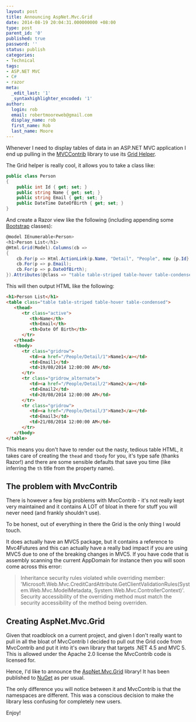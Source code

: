 ```yaml
---
layout: post
title: Announcing AspNet.Mvc.Grid
date: 2014-08-19 20:04:31.000000000 +08:00
type: post
parent_id: '0'
published: true
password: ''
status: publish
categories:
- Technical
tags:
- ASP.NET MVC
- C#
- razor
meta:
  _edit_last: '1'
  _syntaxhighlighter_encoded: '1'
author:
  login: rob
  email: robertmooreweb@gmail.com
  display_name: rob
  first_name: Rob
  last_name: Moore
---
```



Whenever I need to display tables of data in an ASP.NET MVC application I end up pulling in the [MVCContrib](http://mvccontrib.codeplex.com/) library to use its [Grid Helper](http://mvccontrib.codeplex.com/wikipage?title=Grid).



The Grid helper is really cool, it allows you to take a class like:



```csharp
public class Person
{
    public int Id { get; set; }
    public string Name { get; set; }
    public string Email { get; set; }
    public DateTime DateOfBirth { get; set; }
}
```



And create a Razor view like the following (including appending some [Bootstrap](http://getbootstrap.com/) classes):



```csharp
@model IEnumerable<Person>
<h1>Person List</h1>
@Html.Grid(Model).Columns(cb =>
{
    cb.For(p => Html.ActionLink(p.Name, "Detail", "People", new {p.Id}, null)).Named("Name");
    cb.For(p => p.Email);
    cb.For(p => p.DateOfBirth);
}).Attributes(@class => "table table-striped table-hover table-condensed").HeaderRowAttributes(new Dictionary<string, object> { { "class", "active" } })
```



This will then output HTML like the following:



```html
<h1>Person List</h1>
<table class="table table-striped table-hover table-condensed">
   <thead>
      <tr class="active">
         <th>Name</th>
         <th>Email</th>
         <th>Date Of Birth</th>
      </tr>
   </thead>
   <tbody>
      <tr class="gridrow">
         <td><a href="/People/Detail/1">Name1</a></td>
         <td>Email1</td>
         <td>19/08/2014 12:00:00 AM</td>
      </tr>
      <tr class="gridrow_alternate">
         <td><a href="/People/Detail/2">Name2</a></td>
         <td>Email2</td>
         <td>20/08/2014 12:00:00 AM</td>
      </tr>
      <tr class="gridrow">
         <td><a href="/People/Detail/3">Name3</a></td>
         <td>Email3</td>
         <td>21/08/2014 12:00:00 AM</td>
      </tr>
   </tbody>
</table>
```



This means you don't have to render out the nasty, tedious table HTML, it takes care of creating the `thead` and `tbody` for you, it's type safe (thanks Razor!) and there are some sensible defaults that save you time (like inferring the `th` title from the property name).


## The problem with MvcContrib


There is however a few big problems with MvcContrib - it's not really kept very maintained and it contains A LOT of bloat in there for stuff you will never need (and frankly shouldn't use).



To be honest, out of everything in there the Grid is the only thing I would touch.



It does actually have an MVC5 package, but it contains a reference to Mvc4Futures and this can actually have a really bad impact if you are using MVC5 due to one of the breaking changes in MVC5. If you have code that is assembly scanning the current AppDomain for instance then you will soon come across this error:



> Inheritance security rules violated while overriding member: 'Microsoft.Web.Mvc.CreditCardAttribute.GetClientValidationRules(System.Web.Mvc.ModelMetadata, System.Web.Mvc.ControllerContext)'. Security accessibility of the overriding method must match the security accessibility of the method being overriden.


## Creating AspNet.Mvc.Grid


Given that roadblock on a current project, and given I don't really want to pull in all the bloat of MvcContrib I decided to pull out the Grid code from MvcContrib and put it into it's own library that targets .NET 4.5 and MVC 5. This is allowed under the Apache 2.0 license the MvcContrib code is licensed for.



Hence, I'd like to announce the [AspNet.Mvc.Grid](https://github.com/MRCollective/AspNet.Mvc.Grid) library! It has been published to [NuGet](https://www.nuget.org/packages/aspnet.mvc.grid) as per usual.



The only difference you will notice between it and MvcContrib is that the namespaces are different. This was a conscious decision to make the library less confusing for completely new users.



Enjoy!

